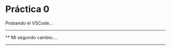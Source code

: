 # Práctica 0

Probando el VSCode...


*************************
**  Mi segundo cambio....
*************************
